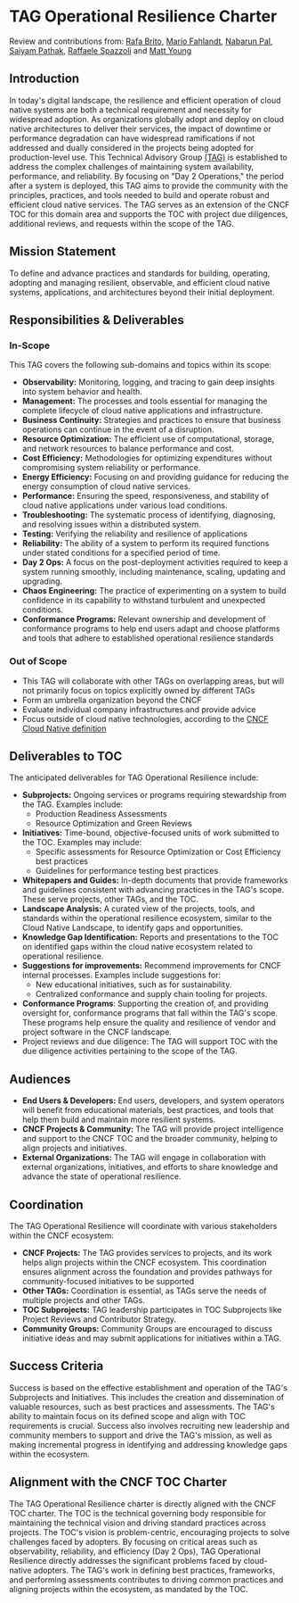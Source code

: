 # TAG Operational Resilience Charter

Review and contributions from: [Rafa Brito](https://github.com/brito-rafa), [Mario Fahlandt](https://github.com/mfahlandt), [Nabarun Pal](https://www.github.com/palnabarun), [Saiyam Pathak](https://github.com/saiyam1814), [Raffaele Spazzoli](https://github.com/raffaelespazzoli) and [Matt Young](https://github.com/halcyondude)

## Introduction

In today's digital landscape, the resilience and efficient operation of cloud native systems are both a technical requirement and necessity for widespread adoption. 
As organizations globally adopt and deploy on cloud native architectures to deliver their services, the impact of downtime or performance degradation can have widespread ramifications if not addressed and dually considered in the projects being adopted for production-level use. 
This Technical Advisory Group [(TAG)](https://github.com/cncf/toc/blob/main/governance/tag-governance.md) is established to address the complex challenges of maintaining system availability, performance, and reliability. By focusing on "Day 2 Operations," the period after a system is deployed, this TAG aims to provide the community with the principles, practices, and tools needed to build and operate robust and efficient cloud native services. The TAG serves as an extension of the CNCF TOC for this domain area and supports the TOC with project due diligences, additional reviews, and requests within the scope of the TAG.

## Mission Statement

To define and advance practices and standards for building, operating, adopting and managing resilient, observable, and efficient cloud native systems, applications, and architectures beyond their initial deployment. 

## Responsibilities & Deliverables

### In-Scope

This TAG covers the following sub-domains and topics within its scope:

* **Observability:** Monitoring, logging, and tracing to gain deep insights into system behavior and health.
* **Management:** The processes and tools essential for managing the complete lifecycle of cloud native applications and infrastructure.
* **Business Continuity:** Strategies and practices to ensure that business operations can continue in the event of a disruption.
* **Resource Optimization:** The efficient use of computational, storage, and network resources to balance performance and cost. 
* **Cost Efficiency:** Methodologies for optimizing expenditures without compromising system reliability or performance. 
* **Energy Efficiency:** Focusing on and providing guidance for reducing the energy consumption of cloud native services.
* **Performance:** Ensuring the speed, responsiveness, and stability of cloud native applications under various load conditions.
* **Troubleshooting:** The systematic process of identifying, diagnosing, and resolving issues within a distributed system.
* **Testing:** Verifying the reliability and resilience of applications
* **Reliability:** The ability of a system to perform its required functions under stated conditions for a specified period of time.
* **Day 2 Ops:** A focus on the post-deployment activities required to keep a system running smoothly, including maintenance, scaling, updating and upgrading.
* **Chaos Engineering:** The practice of experimenting on a system to build confidence in its capability to withstand turbulent and unexpected conditions.
* **Conformance Programs:** Relevant ownership and development of conformance programs to help end users adapt and choose platforms and tools that adhere to established operational resilience standards

### Out of Scope

* This TAG will collaborate with other TAGs on overlapping areas, but will not primarily focus on topics explicitly owned by different TAGs
* Form an umbrella organization beyond the CNCF
* Evaluate individual company infrastructures and provide advice
* Focus outside of cloud native technologies, according to the [CNCF Cloud Native definition](https://github.com/cncf/toc/blob/main/DEFINITION.md)


## Deliverables to TOC

The anticipated deliverables for TAG Operational Resilience include:

* **Subprojects:** Ongoing services or programs requiring stewardship from the TAG. Examples include:
  * Production Readiness Assessments
  * Resource Optimization and Green Reviews
* **Initiatives:** Time-bound, objective-focused units of work submitted to the TOC. Examples may include:
  * Specific assessments for Resource Optimization or Cost Efficiency best practices
  * Guidelines for performance testing best practices
* **Whitepapers and Guides:** In-depth documents that provide frameworks and guidelines consistent with advancing practices in the TAG's scope. These serve projects, other TAGs, and the TOC. 
* **Landscape Analysis:** A curated view of the projects, tools, and standards within the operational resilience ecosystem, similar to the Cloud Native Landscape, to identify gaps and opportunities.
* **Knowledge Gap Identification:** Reports and presentations to the TOC on identified gaps within the cloud native ecosystem related to operational resilience. 
* **Suggestions for improvements:** Recommend improvements for CNCF internal processes. Examples include suggestions for:
    * New educational initiatives, such as for sustainability.
    * Centralized conformance and supply chain tooling for projects.
* **Conformance Programs**: Supporting the creation of, and providing oversight for, conformance programs that fall within the TAG's scope. These programs help ensure the quality and resilience of vendor and project software in the CNCF landscape.
* Project reviews and due diligence: The TAG will support TOC with the due diligence activities pertaining to the scope of the TAG.

## Audiences

* **End Users & Developers:** End users, developers, and system operators will benefit from educational materials, best practices, and tools that help them build and maintain more resilient systems.
* **CNCF Projects & Community:** The TAG will provide project intelligence and support to the CNCF TOC and the broader community, helping to align projects and initiatives.
* **External Organizations:** The TAG will engage in collaboration with external organizations, initiatives, and efforts to share knowledge and advance the state of operational resilience.

## Coordination

The TAG Operational Resilience will coordinate with various stakeholders within the CNCF ecosystem:

* **CNCF Projects:** The TAG provides services to projects, and its work helps align projects within the CNCF ecosystem. This coordination ensures alignment across the foundation and provides pathways for community-focused initiatives to be supported
* **Other TAGs:** Coordination is essential, as TAGs serve the needs of multiple projects and other TAGs. 
* **TOC Subprojects:** TAG leadership participates in TOC Subprojects like Project Reviews and Contributor Strategy.
* **Community Groups:** Community Groups are encouraged to discuss initiative ideas and may submit applications for initiatives within a TAG.

## Success Criteria

Success is based on the effective establishment and operation of the TAG's Subprojects and Initiatives. This includes the creation and dissemination of valuable resources, such as best practices and assessments. The TAG's ability to maintain focus on its defined scope and align with TOC requirements is crucial. Success also involves recruiting new leadership and community members to support and drive the TAG's mission, as well as making incremental progress in identifying and addressing knowledge gaps within the ecosystem. 


## Alignment with the CNCF TOC Charter
The TAG Operational Resilience charter is directly aligned with the CNCF TOC charter. The TOC is the technical governing body responsible for maintaining the technical vision and driving standard practices across projects. The TOC's vision is problem-centric, encouraging projects to solve challenges faced by adopters. By focusing on critical areas such as observability, reliability, and efficiency (Day 2 Ops), TAG Operational Resilience directly addresses the significant problems faced by cloud-native adopters. The TAG's work in defining best practices, frameworks, and performing assessments contributes to driving common practices and aligning projects within the ecosystem, as mandated by the TOC. 
